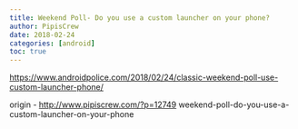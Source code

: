 ```yaml
---
title: Weekend Poll- Do you use a custom launcher on your phone?
author: PipisCrew
date: 2018-02-24
categories: [android]
toc: true
---
```


https://www.androidpolice.com/2018/02/24/classic-weekend-poll-use-custom-launcher-phone/

origin - http://www.pipiscrew.com/?p=12749 weekend-poll-do-you-use-a-custom-launcher-on-your-phone